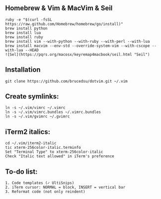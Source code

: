 ## Homebrew & Vim & MacVim & Seil

    ruby -e "$(curl -fsSL https://raw.github.com/Homebrew/homebrew/go/install)"
    brew install python
    brew install lua
    brew install ruby
    brew install vim --with-python --with-ruby --with-perl --with-lua
    brew install macvim --env-std --override-system-vim --with-cscope --with-lua --HEAD
    ![Sel](https://pqrs.org/macosx/keyremap4macbook/seil.html "Seil")

## Installation

    git clone https://github.com/brucedsu/dotvim.git ~/.vim

## Create symlinks:

    ln -s ~/.vim/vimrc ~/.vimrc
    ln -s ~/.vim/vimrc.bundles ~/.vimrc.bundles
    ln -s ~/.vim/gvimrc ~/.gvimrc

## iTerm2 italics:

    cd ~/.vim/iterm2-italic
    tic xterm-256color-italic.terminfo
    Set "Terminal Type" to xterm-256color-italic
    Check "Italic text allowed" in iTerm's preference

## To-do list:

    1. Code templates (✓ UltiSnips)
    2. iTerm cursor: NORMAL = block, INSERT = vertical bar
    3. Reformat code (not only reindent)
